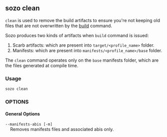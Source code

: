 ## sozo clean

`clean` is used to remove the build artifacts to ensure you're not keeping old files that are not overwritten by the [build](/toolchain/sozo/project-commands/build.md) command.

Sozo produces two kinds of artifacts when `build` command is issued:

1. Scarb artifacts: which are present into `target/<profile_name>` folder.
2. Manifests: which are present into `manifests/<profile_name>/base` folder.

The `clean` command operates only on the `base` manifests folder, which are the files generated at compile time.

### Usage

```sh
sozo clean
```

### OPTIONS

#### General Options

`--manifests-abis [-m]`  
&nbsp;&nbsp;&nbsp;&nbsp;Removes manifests files and associated abis only.
